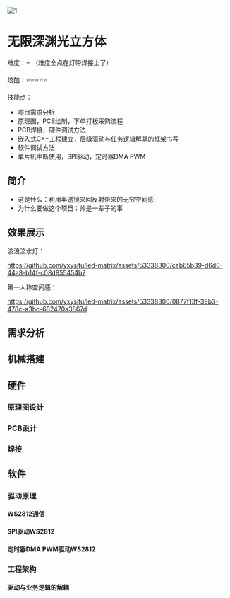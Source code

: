 ![1](https://github.com/yxysjtu/led-matrix/assets/53338300/2c73584a-ae29-4b71-adb9-f9ddc497dbf6)
# 无限深渊光立方体

难度：⭐ （难度全点在灯带焊接上了）

炫酷：⭐⭐⭐⭐⭐

技能点：
* 项目需求分析
* 原理图，PCB绘制，下单打板采购流程
* PCB焊接，硬件调试方法
* 嵌入式C++工程建立，层级驱动与任务逻辑解耦的框架书写
* 软件调试方法
* 单片机中断使用，SPI驱动，定时器DMA PWM

## 简介
* 这是什么：利用半透镜来回反射带来的无穷空间感
* 为什么要做这个项目：帅是一辈子的事

## 效果展示
波浪流水灯：

https://github.com/yxysjtu/led-matrix/assets/53338300/cab65b39-d6d0-44a8-b14f-c08d955454b7

第一人称空间感：

https://github.com/yxysjtu/led-matrix/assets/53338300/0877f13f-39b3-478c-a3bc-682470a3867d

## 需求分析

## 机械搭建

## 硬件
### 原理图设计

### PCB设计

### 焊接

## 软件
### 驱动原理
#### WS2812通信

#### SPI驱动WS2812

#### 定时器DMA PWM驱动WS2812

### 工程架构
#### 驱动与业务逻辑的解耦


